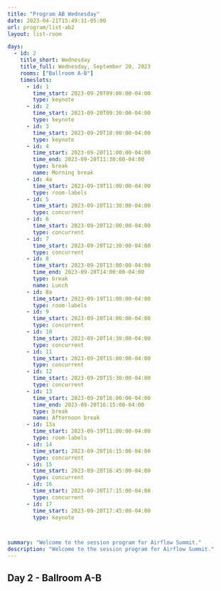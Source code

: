 ```yaml
---
title: "Program AB Wednesday"
date: 2023-04-21T15:49:31-05:00
url: program/list-ab2
layout: list-room

days: 
  - id: 2
    title_short: Wednesday
    title_full: Wednesday, September 20, 2023
    rooms: ["Ballroom A-B"]
    timeslots: 
      - id: 1
        time_start: 2023-09-20T09:00:00-04:00
        type: keynote
      - id: 2
        time_start: 2023-09-20T09:30:00-04:00
        type: keynote
      - id: 3
        time_start: 2023-09-20T10:00:00-04:00
        type: keynote
      - id: 4
        time_start: 2023-09-20T11:00:00-04:00
        time_end: 2023-09-20T11:30:00-04:00
        type: break
        name: Morning break
      - id: 4a
        time_start: 2023-09-19T11:00:00-04:00
        type: room-labels
      - id: 5
        time_start: 2023-09-20T11:30:00-04:00
        type: concurrent
      - id: 6
        time_start: 2023-09-20T12:00:00-04:00
        type: concurrent
      - id: 7
        time_start: 2023-09-20T12:30:00-04:00
        type: concurrent
      - id: 8
        time_start: 2023-09-20T13:00:00-04:00
        time_end: 2023-09-20T14:00:00-04:00
        type: break
        name: Lunch
      - id: 8a
        time_start: 2023-09-19T11:00:00-04:00
        type: room-labels
      - id: 9
        time_start: 2023-09-20T14:00:00-04:00
        type: concurrent
      - id: 10
        time_start: 2023-09-20T14:30:00-04:00
        type: concurrent
      - id: 11
        time_start: 2023-09-20T15:00:00-04:00
        type: concurrent
      - id: 12
        time_start: 2023-09-20T15:30:00-04:00
        type: concurrent
      - id: 13
        time_start: 2023-09-20T16:00:00-04:00
        time_end: 2023-09-20T16:15:00-04:00
        type: break
        name: Afternoon break
      - id: 13a
        time_start: 2023-09-19T11:00:00-04:00
        type: room-labels
      - id: 14
        time_start: 2023-09-20T16:15:00-04:00
        type: concurrent
      - id: 15
        time_start: 2023-09-20T16:45:00-04:00
        type: concurrent
      - id: 16
        time_start: 2023-09-20T17:15:00-04:00
        type: concurrent
      - id: 17
        time_start: 2023-09-20T17:45:00-04:00
        type: keynote



summary: "Welcome to the session program for Airflow Summit."
description: "Welcome to the session program for Airflow Summit."
---
```


## Day 2 - Ballroom A-B